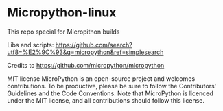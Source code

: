 # Micropython-linux
This repo special for MIcropithon builds

Libs and scripts:
https://github.com/search?utf8=%E2%9C%93&q=micropython&ref=simplesearch

Credits to
https://github.com/micropython/micropython

MIT license
MicroPython is an open-source project and welcomes contributions. To be productive, please be sure to follow the Contributors' Guidelines and the Code Conventions. Note that MicroPython is licenced under the MIT license, and all contributions should follow this license.
